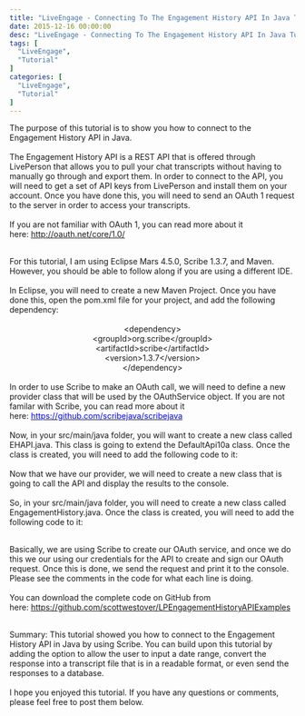```yaml
---
title: "LiveEngage - Connecting To The Engagement History API In Java Tutorial"
date: 2015-12-16 00:00:00
desc: "LiveEngage - Connecting To The Engagement History API In Java Tutorial"
tags: [
  "LiveEngage",
  "Tutorial"
]
categories: [
  "LiveEngage",
  "Tutorial"
]
---
```


The purpose of this tutorial is to show you how to connect to the Engagement History API in Java.<br />
<br />
The Engagement History API is a REST API that is offered through LivePerson that allows you to pull your chat transcripts without having to manually go through and export them. In order to connect to the API, you will need to get a set of API keys from LivePerson and install them on your account. Once you have done this, you will need to send an OAuth 1 request to the server in order to access your transcripts.<br />
<br />
If you are not familiar with OAuth 1, you can read more about it here:&nbsp;<a href="http://oauth.net/core/1.0/"><span style="color: blue;">http://oauth.net/core/1.0/</span></a><br />
<div>
<br /></div>
For this tutorial, I am using Eclipse Mars 4.5.0, Scribe 1.3.7, and Maven. However, you should be able to follow along if you are using a different IDE.<br />
<div>
<br /></div>
<div>
In Eclipse, you will need to create a new Maven Project. Once you have done this, open the pom.xml file for your project, and add the following dependency: <br />
<br />
<div style="text-align: center;">
&lt;dependency&gt;</div>
<div style="text-align: center;">
&lt;groupId&gt;org.scribe&lt;/groupId&gt;</div>
<div style="text-align: center;">
&lt;artifactId&gt;scribe&lt;/artifactId&gt;</div>
<div style="text-align: center;">
&lt;version&gt;1.3.7&lt;/version&gt;</div>
<div style="text-align: center;">
&lt;/dependency&gt;</div>
<div>
<br /></div>
In order to use Scribe to make an OAuth call, we will need to define a new provider class that will be used by the OAuthService object. If you are not familar with Scribe, you can read more about it here:&nbsp;<a href="https://github.com/scribejava/scribejava"><span style="color: blue;">https://github.com/scribejava/scribejava</span></a><br />
<br /></div>
<div>
Now, in your src/main/java folder, you will want to create a new class called EHAPI.java. This class is going to extend the DefaultApi10a class. Once the class is created, you will need to add the following code to it:<br />
<br />
<script src="https://gist.github.com/scottwestover/ba8d2cf6b389d509f56a.js"></script>
</div>
<div>
Now that we have our provider, we will need to create a new class that is going to call the API and display the results to the console.<br />
<br />
So, in your src/main/java folder, you will need to create a new class called EngagementHistory.java. Once the class is created, you will need to add the following code to it:<br />
<br />
<script src="https://gist.github.com/scottwestover/1220efb9e82d25def624.js"></script>

Basically, we are using Scribe to create our OAuth service, and once we do this we our using our credentials for the API to create and sign our OAuth request. Once this is done, we send the request and print it to the console. Please see the comments in the code for what each line is doing.<br />
<br />
You can download the complete code on GitHub from here:&nbsp;<a href="https://github.com/scottwestover/LPEngagementHistoryAPIExamples"><span style="color: blue;">https://github.com/scottwestover/LPEngagementHistoryAPIExamples</span></a><br />
<div>
<br />
Summary: This tutorial showed you how to connect to the Engagement History API in Java by using Scribe. You can build upon this tutorial by adding the option to allow the user to input a date range, convert the response into a transcript file that is in a readable format, or even send the responses to a database.</div>
<div>
<br />
I hope you enjoyed this tutorial. If you have any questions or comments, please feel free to post them below.</div>
</div>

